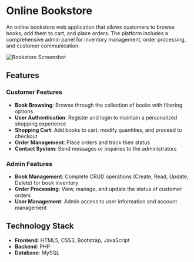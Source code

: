 # Online Bookstore

An online bookstore web application that allows customers to browse books, add them to cart, and place orders. The platform includes a comprehensive admin panel for inventory management, order processing, and customer communication.

![Bookstore Screenshot](https://github.com/param-chandarana/bookstore/raw/main/screenshots/homepage.png)

## Features

### Customer Features
- **Book Browsing**: Browse through the collection of books with filtering options
- **User Authentication**: Register and login to maintain a personalized shopping experience
- **Shopping Cart**: Add books to cart, modify quantities, and proceed to checkout
- **Order Management**: Place orders and track their status
- **Contact System**: Send messages or inquiries to the administrators

### Admin Features
- **Book Management**: Complete CRUD operations (Create, Read, Update, Delete) for book inventory
- **Order Processing**: View, manage, and update the status of customer orders
- **User Management**: Admin access to user information and account management

## Technology Stack

- **Frontend**: HTML5, CSS3, Bootstrap, JavaScript
- **Backend**: PHP
- **Database**: MySQL

